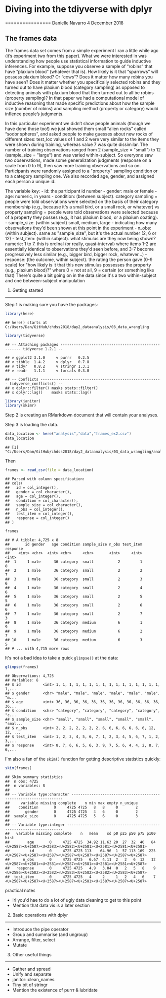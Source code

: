 <h1 class="title toc-ignore display-3">
Diving into the tdiyverse with dplyr
</h1>
================
Danielle Navarro
4 December 2018

<!--

  html_document:
    includes:
      in_header: header.html
    theme: flatly
    highlight: textmate
    css: mystyle.css

-->
The frames data
---------------

The frames data set comes from a simple experiment I ran a little while ago (it’s experiment two from this paper). What we were interested in was understanding how people use statistical information to guide inductive inferences. For example, suppose you observe a sample of “robins” that have “plaxium blood” (whatever that is). How likely is it that “sparrows” will possess plaxium blood? Or “cows”? Does it matter how many robins you have seen? Does it matter whether you specifically selected robins and they turned out to have plaxium blood (category sampling) as opposed to detecting animals with plaxium blood that then turned out to all be robins (property sampling)? In that paper we had a computational model of inductive reasoning that made specific predictions about how the sample size (number of robins) and sampling method (property or category) would inflence people’s judgments.

In this particular experiment we didn’t show people animals (though we have done those too!) we just showed them small “alien rocks” called “sodor spheres”, and asked people to make guesses about new rocks of different sizes: test\_loc values of 1 and 2 were very similar to the items they were shown during training, whereas value 7 was quite dissimilar. The number of training observations ranged from 2 (sample\_size = "small") to 12 (sample\_size = "large") and was varied within-subject. So everyone saw two observations, made some generalization judgments (response on a scale from 0 to 9), then saw more training observations and so on. Participants were randomly assigned to a "property" sampling condition or to a category sampling one. We also recorded age, gender, and assigned each person a unique id.

The variable key: - id: the participant id number - gender: male or female - age: numeric, in years - condition: (between subject). category sampling = people were told observations were selected on the basis of their category membership (e.g., because it's a small bird, or a small rock, or whatever) vs property sampling = people were told observations were selected because of a property they posses (e.g., it has plaxium blood, or a plaxium coating). - sample\_size: (within subject) small, medium, large - indicating how many observations they'd been shown at this point in the experiment - n\_obs: (within subject). same as "sample\_size", but it's the actual number (2, 6 or 12) - test\_item: (within subject). what stimulus are they now being shown? numeric: 1 to 7. this is ordinal (or really, quasi-interval) where items 1-2 are essentially identical to observations they'd seen before, and 3-7 become progressively less similar (e.g., bigger bird, bigger rock, whatever...) - response: (the outcome, within subject). the rating the person gave (0-9 scale) for "how likely is it that this new stimulus possesses the property (e.g., plaxium blood)?" where 0 = not at all, 9 = certain (or something like that) There's quite a bit going on in the data since it's a two within-subject and one between-subject manipulation

1. Getting started
------------------

Step 1 is making sure you have the packages:

``` r
library(here)
```

    ## here() starts at C:/Users/Dan/GitHub/chdss2018/day2_dataanalysis/03_data_wrangling

``` r
library(tidyverse)
```

    ## -- Attaching packages ---------------------------------------------------- tidyverse 1.2.1 --

    ## v ggplot2 3.1.0     v purrr   0.2.5
    ## v tibble  1.4.2     v dplyr   0.7.8
    ## v tidyr   0.8.2     v stringr 1.3.1
    ## v readr   1.1.1     v forcats 0.3.0

    ## -- Conflicts ------------------------------------------------------- tidyverse_conflicts() --
    ## x dplyr::filter() masks stats::filter()
    ## x dplyr::lag()    masks stats::lag()

``` r
library(janitor)
library(skimr)
```

Step 2 is creating an RMarkdown document that will contain your analyses.

Step 3 is loading the data.

``` r
data_location <- here("analysis","data","frames_ex2.csv")
data_location
```

    ## [1] "C:/Users/Dan/GitHub/chdss2018/day2_dataanalysis/03_data_wrangling/analysis/data/frames_ex2.csv"

Then

``` r
frames <- read_csv(file = data_location)
```

    ## Parsed with column specification:
    ## cols(
    ##   id = col_integer(),
    ##   gender = col_character(),
    ##   age = col_integer(),
    ##   condition = col_character(),
    ##   sample_size = col_character(),
    ##   n_obs = col_integer(),
    ##   test_item = col_integer(),
    ##   response = col_integer()
    ## )

``` r
frames
```

    ## # A tibble: 4,725 x 8
    ##       id gender   age condition sample_size n_obs test_item response
    ##    <int> <chr>  <int> <chr>     <chr>       <int>     <int>    <int>
    ##  1     1 male      36 category  small           2         1        8
    ##  2     1 male      36 category  small           2         2        7
    ##  3     1 male      36 category  small           2         3        6
    ##  4     1 male      36 category  small           2         4        6
    ##  5     1 male      36 category  small           2         5        5
    ##  6     1 male      36 category  small           2         6        6
    ##  7     1 male      36 category  small           2         7        3
    ##  8     1 male      36 category  medium          6         1        9
    ##  9     1 male      36 category  medium          6         2        7
    ## 10     1 male      36 category  medium          6         3        5
    ## # ... with 4,715 more rows

It's not a bad idea to take a quick `glimpse()` at the data:

``` r
glimpse(frames)
```

    ## Observations: 4,725
    ## Variables: 8
    ## $ id          <int> 1, 1, 1, 1, 1, 1, 1, 1, 1, 1, 1, 1, 1, 1, 1, 1, 1,...
    ## $ gender      <chr> "male", "male", "male", "male", "male", "male", "m...
    ## $ age         <int> 36, 36, 36, 36, 36, 36, 36, 36, 36, 36, 36, 36, 36...
    ## $ condition   <chr> "category", "category", "category", "category", "c...
    ## $ sample_size <chr> "small", "small", "small", "small", "small", "smal...
    ## $ n_obs       <int> 2, 2, 2, 2, 2, 2, 2, 6, 6, 6, 6, 6, 6, 6, 12, 12, ...
    ## $ test_item   <int> 1, 2, 3, 4, 5, 6, 7, 1, 2, 3, 4, 5, 6, 7, 1, 2, 3,...
    ## $ response    <int> 8, 7, 6, 6, 5, 6, 3, 9, 7, 5, 6, 4, 4, 2, 8, 7, 6,...

I'm also a fan of the `skim()` function for getting descriptive statistics quickly:

``` r
skim(frames)
```

    ## Skim summary statistics
    ##  n obs: 4725 
    ##  n variables: 8 
    ## 
    ## -- Variable type:character ------------------------------------------------------------------
    ##     variable missing complete    n min max empty n_unique
    ##    condition       0     4725 4725   8   8     0        2
    ##       gender       0     4725 4725   4   6     0        2
    ##  sample_size       0     4725 4725   5   6     0        3
    ## 
    ## -- Variable type:integer --------------------------------------------------------------------
    ##   variable missing complete    n   mean    sd p0 p25 p50 p75 p100     hist
    ##        age       0     4725 4725  34.92 11.63 20  27  32  40   84 <U+2587><U+2587><U+2583><U+2582><U+2581><U+2581><U+2581><U+2581>
    ##         id       0     4725 4725 113    64.96  1  57 113 169  225 <U+2587><U+2587><U+2587><U+2587><U+2587><U+2587><U+2587><U+2587>
    ##      n_obs       0     4725 4725   6.67  4.11  2   2   6  12   12 <U+2587><U+2581><U+2581><U+2587><U+2581><U+2581><U+2581><U+2587>
    ##   response       0     4725 4725   4.9   3.04  0   2   5   8    9 <U+2586><U+2582><U+2582><U+2583><U+2582><U+2582><U+2583><U+2587>
    ##  test_item       0     4725 4725   4     2     1   2   4   6    7 <U+2587><U+2587><U+2587><U+2587><U+2581><U+2587><U+2587><U+2587>

practical notes

-   irl you'd hae to do a lot of ugly data cleaning to get to this point
-   Mention that data vis is a later section

2. Basic operations with dplyr
------------------------------

-   Introduce the pipe operator
-   Group and summarise (and ungroup)
-   Arrange, filter, select
-   Mutate

3. Other useful things
----------------------

-   Gather and spread
-   Unify and separate
-   janitor::clean\_names
-   Tiny bit of stringr
-   Mention the existence of purrr & lubridate
